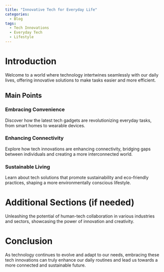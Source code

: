 ```yaml
---
title: "Innovative Tech for Everyday Life"
categories:
  - Blog
tags:
  - Tech Innovations
  - Everyday Tech
  - Lifestyle
---
```


# Introduction
Welcome to a world where technology intertwines seamlessly with our daily lives, offering innovative solutions to make tasks easier and more efficient.

## Main Points
### Embracing Convenience
Discover how the latest tech gadgets are revolutionizing everyday tasks, from smart homes to wearable devices.

### Enhancing Connectivity
Explore how tech innovations are enhancing connectivity, bridging gaps between individuals and creating a more interconnected world.

### Sustainable Living
Learn about tech solutions that promote sustainability and eco-friendly practices, shaping a more environmentally conscious lifestyle.

# Additional Sections (if needed)
Unleashing the potential of human-tech collaboration in various industries and sectors, showcasing the power of innovation and creativity.

# Conclusion
As technology continues to evolve and adapt to our needs, embracing these tech innovations can truly enhance our daily routines and lead us towards a more connected and sustainable future.
